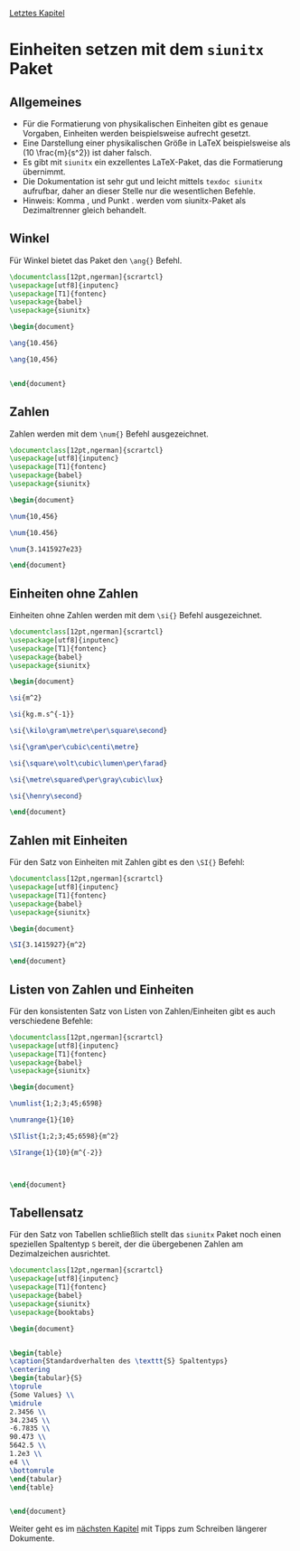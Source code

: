 [Letztes Kapitel](Kapitel11.md)

# Einheiten setzen mit dem ``siunitx`` Paket

## Allgemeines

* Für die Formatierung von physikalischen Einheiten gibt es genaue Vorgaben, Einheiten werden beispielsweise aufrecht gesetzt.
* Eine Darstellung einer physikalischen Größe in LaTeX beispielsweise als \(10 \frac{m}{s^2}\) ist daher falsch.
* Es gibt mit ``siunitx`` ein exzellentes LaTeX-Paket, das die Formatierung übernimmt. 
* Die Dokumentation ist sehr gut und leicht mittels ``texdoc siunitx`` aufrufbar, daher an dieser Stelle nur die wesentlichen Befehle.
* Hinweis: Komma , und Punkt . werden vom siunitx-Paket als Dezimaltrenner gleich behandelt.

## Winkel 

Für Winkel bietet das Paket den ``\ang{}`` Befehl.

```latex
\documentclass[12pt,ngerman]{scrartcl}
\usepackage[utf8]{inputenc}
\usepackage[T1]{fontenc}
\usepackage{babel}
\usepackage{siunitx}

\begin{document}

\ang{10.456}

\ang{10,456}


\end{document}
```

## Zahlen


Zahlen werden mit dem ``\num{}`` Befehl ausgezeichnet.

```latex
\documentclass[12pt,ngerman]{scrartcl}
\usepackage[utf8]{inputenc}
\usepackage[T1]{fontenc}
\usepackage{babel}
\usepackage{siunitx}

\begin{document}

\num{10,456}

\num{10.456}

\num{3.1415927e23}

\end{document}
```
## Einheiten ohne Zahlen


Einheiten ohne Zahlen werden mit dem ``\si{}`` Befehl ausgezeichnet.

```latex
\documentclass[12pt,ngerman]{scrartcl}
\usepackage[utf8]{inputenc}
\usepackage[T1]{fontenc}
\usepackage{babel}
\usepackage{siunitx}

\begin{document}

\si{m^2}

\si{kg.m.s^{-1}}

\si{\kilo\gram\metre\per\square\second} 

\si{\gram\per\cubic\centi\metre} 

\si{\square\volt\cubic\lumen\per\farad}

\si{\metre\squared\per\gray\cubic\lux}

\si{\henry\second}

\end{document}
```

## Zahlen mit Einheiten

Für den Satz von Einheiten mit Zahlen gibt es den  ``\SI{}`` Befehl:

```latex
\documentclass[12pt,ngerman]{scrartcl}
\usepackage[utf8]{inputenc}
\usepackage[T1]{fontenc}
\usepackage{babel}
\usepackage{siunitx}

\begin{document}

\SI{3.1415927}{m^2}

\end{document}
```


## Listen von Zahlen und Einheiten

Für den konsistenten Satz von Listen von Zahlen/Einheiten gibt es auch verschiedene Befehle:


```latex
\documentclass[12pt,ngerman]{scrartcl}
\usepackage[utf8]{inputenc}
\usepackage[T1]{fontenc}
\usepackage{babel}
\usepackage{siunitx}

\begin{document}

\numlist{1;2;3;45;6598}

\numrange{1}{10}

\SIlist{1;2;3;45;6598}{m^2}

\SIrange{1}{10}{m^{-2}}



\end{document}
```

## Tabellensatz 

Für den Satz von Tabellen schließlich stellt das ``siunitx`` Paket noch einen speziellen Spaltentyp ``S`` bereit, der die übergebenen Zahlen am Dezimalzeichen ausrichtet.

```latex
\documentclass[12pt,ngerman]{scrartcl}
\usepackage[utf8]{inputenc}
\usepackage[T1]{fontenc}
\usepackage{babel}
\usepackage{siunitx}
\usepackage{booktabs}

\begin{document}


\begin{table}
\caption{Standardverhalten des \texttt{S} Spaltentyps}
\centering
\begin{tabular}{S}
\toprule
{Some Values} \\
\midrule
2.3456 \\
34.2345 \\
-6.7835 \\
90.473 \\
5642.5 \\
1.2e3 \\
e4 \\
\bottomrule
\end{tabular}
\end{table}


\end{document}
```


Weiter geht es im [nächsten Kapitel](Kapitel13.md) mit Tipps zum Schreiben längerer Dokumente.
